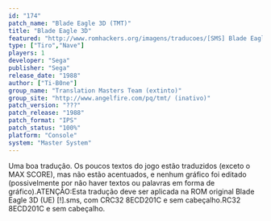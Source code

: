 ```yaml
---
id: "174"
patch_name: "Blade Eagle 3D (TMT)"
title: "Blade Eagle 3D"
featured: "http://www.romhackers.org/imagens/traducoes/[SMS] Blade Eagle 3D - TMT - 1.png"
type: ["Tiro","Nave"]
players: 1
developer: "Sega"
publisher: "Sega"
release_date: "1988"
author: ["Ti-B0ne"]
group_name: "Translation Masters Team (extinto)"
group_site: "http://www.angelfire.com/pq/tmt/ (inativo)"
patch_version: "???"
patch_release: "1988"
patch_format: "IPS"
patch_status: "100%"
platform: "Console"
system: "Master System"
---
```


Uma boa tradução. Os poucos textos do jogo estão traduzidos (exceto o MAX SCORE), mas não estão acentuados, e nenhum gráfico foi editado (possivelmente por não haver textos ou palavras em forma de gráfico).ATENÇÃO:Esta tradução deve ser aplicada na ROM original Blade Eagle 3D (UE) [!].sms, com CRC32 8ECD201C e sem cabeçalho.RC32 8ECD201C e sem cabeçalho.